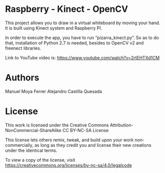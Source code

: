 # Raspberry - Kinect - OpenCV

This project allows you to draw in a virtual whiteboard by moving your hand. It is built using Kinect system and Raspberry PI.

In order to execute the app, you have to run “pizarra_kinect.py”. So as to do that, installation of Python 2.7 is needed, besides to OpenCV v2 and freenect libraries.

Link to YouTube video is: https://www.youtube.com/watch?v=2rtEHTXd1CM

# Authors

Manuel Moya Ferrer
Alejandro Castilla Quesada

# License 

This work is licensed under the Creative Commons
Attribution-NonCommercial-ShareAlike CC BY-NC-SA License 

This license lets others remix, tweak, and build upon your work
non-commercially, as long as they credit you and license their new 
creations under the identical terms.

To view a copy of the license, visit https://creativecommons.org/licenses/by-nc-sa/4.0/legalcode
